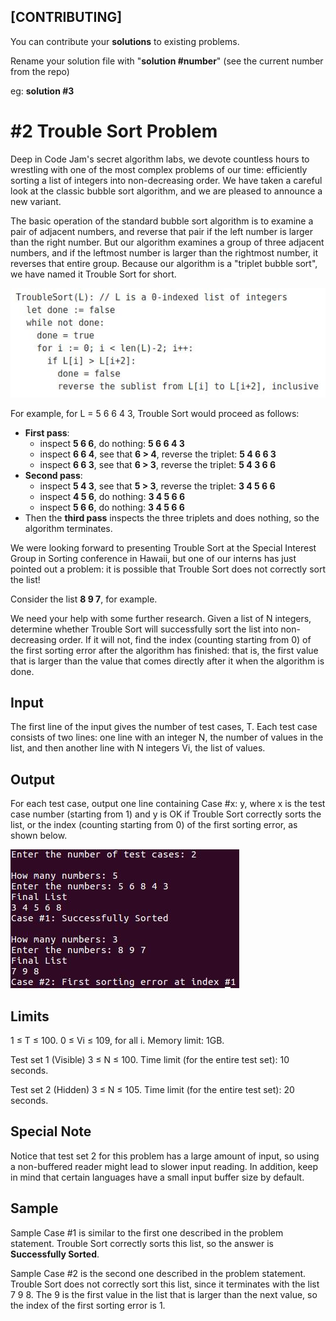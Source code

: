## [CONTRIBUTING]

You can contribute your **solutions** to existing problems.

Rename your solution file with "**solution #number**" (see the current number from the repo)

eg: **solution #3**

#2 Trouble Sort Problem
========

Deep in Code Jam's secret algorithm labs, we devote countless hours to wrestling with one of the most complex problems of our time: efficiently sorting a list of integers into non-decreasing order. We have taken a careful look at the classic bubble sort algorithm, and we are pleased to announce a new variant.

The basic operation of the standard bubble sort algorithm is to examine a pair of adjacent numbers, and reverse that pair if the left number is larger than the right number. But our algorithm examines a group of three adjacent numbers, and if the leftmost number is larger than the rightmost number, it reverses that entire group. Because our algorithm is a "triplet bubble sort", we have named it Trouble Sort for short.


![Algorithm](.assets/algo.jpeg?raw=true "Algorithm")


For example, for L = 5 6 6 4 3, Trouble Sort would proceed as follows:

- **First pass**:
    - inspect **5 6 6**, do nothing: **5 6 6 4 3**
    - inspect **6 6 4**, see that **6 > 4**, reverse the triplet: **5 4 6 6 3** 
    - inspect **6 6 3**, see that **6 > 3**, reverse the triplet: **5 4 3 6 6**
- **Second pass**:
    - inspect **5 4 3**, see that **5 > 3**, reverse the triplet: **3 4 5 6 6**
    - inspect **4 5 6**, do nothing: **3 4 5 6 6**
    - inspect **5 6 6**, do nothing: **3 4 5 6 6**
- Then the **third pass** inspects the three triplets and does nothing, so the algorithm terminates.
    
We were looking forward to presenting Trouble Sort at the Special Interest Group in Sorting conference in Hawaii, but one of our interns has just pointed out a problem: it is possible that Trouble Sort does not correctly sort the list! 

Consider the list **8 9 7**, for example.

We need your help with some further research. Given a list of N integers, determine whether Trouble Sort will successfully sort the list into non-decreasing order. If it will not, find the index (counting starting from 0) of the first sorting error after the algorithm has finished: that is, the first value that is larger than the value that comes directly after it when the algorithm is done.

Input
---------
The first line of the input gives the number of test cases, T. Each test case consists of two lines: one line with an integer N, the number of values in the list, and then another line with N integers Vi, the list of values.

Output
---------
For each test case, output one line containing Case #x: y, where x is the test case number (starting from 1) and y is OK if Trouble Sort correctly sorts the list, or the index (counting starting from 0) of the first sorting error, as shown below.

![Output](.assets/output.jpeg?raw=true "Output")

Limits
---------
1 ≤ T ≤ 100.
0 ≤ Vi ≤ 109, for all i.
Memory limit: 1GB.

Test set 1 (Visible)
3 ≤ N ≤ 100.
Time limit (for the entire test set): 10 seconds.

Test set 2 (Hidden)
3 ≤ N ≤ 105.
Time limit (for the entire test set): 20 seconds.

Special Note
---------
Notice that test set 2 for this problem has a large amount of input, so using a non-buffered reader might lead to slower input reading. In addition, keep in mind that certain languages have a small input buffer size by default.

Sample
---------
Sample Case #1 is similar to the first one described in the problem statement. Trouble Sort correctly sorts this list, so the answer is **Successfully Sorted**.

Sample Case #2 is the second one described in the problem statement. Trouble Sort does not correctly sort this list, since it terminates with the list 7 9 8. The 9 is the first value in the list that is larger than the next value, so the index of the first sorting error is 1.
